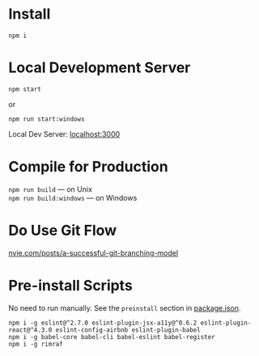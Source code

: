 # Install

    npm i

# Local Development Server

    npm start

or

    npm run start:windows

Local Dev Server: [localhost:3000](http://localhost:3000)

# Compile for Production

`npm run build` — on Unix
<br />
`npm run build:windows` — on Windows


# Do Use Git Flow

[nvie.com/posts/a-successful-git-branching-model](http://nvie.com/posts/a-successful-git-branching-model/)


# Pre-install Scripts

No need to run manually. See the `preinstall` section in [package.json](package.json).

    npm i -g eslint@^2.7.0 eslint-plugin-jsx-a11y@^0.6.2 eslint-plugin-react@^4.3.0 eslint-config-airbnb eslint-plugin-babel
    npm i -g babel-core babel-cli babel-eslint babel-register
    npm i -g rimraf
